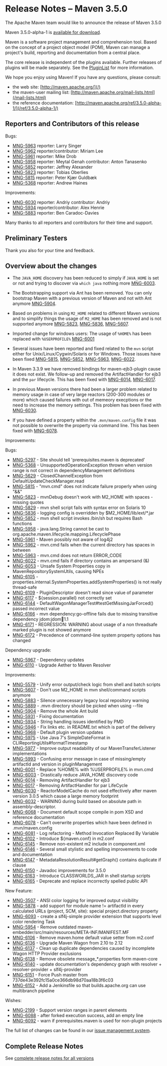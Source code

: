 <!-- 
 Licensed to the Apache Software Foundation (ASF) under one
 or more contributor license agreements.  See the NOTICE file
 distributed with this work for additional information
 regarding copyright ownership.  The ASF licenses this file
 to you under the Apache License, Version 2.0 (the
 "License"); you may not use this file except in compliance
 with the License.  You may obtain a copy of the License at

   http://www.apache.org/licenses/LICENSE-2.0

 Unless required by applicable law or agreed to in writing,
 software distributed under the License is distributed on an
 "AS IS" BASIS, WITHOUT WARRANTIES OR CONDITIONS OF ANY
 KIND, either express or implied.  See the License for the
 specific language governing permissions and limitations
 under the License.

 NOTE: For help with the syntax of this file, see:
 http://maven.apache.org/doxia/references/apt-format.html
-->

# Release Notes &#x2013; Maven 3.5.0

The Apache Maven team would like to announce the release of Maven 3.5.0

Maven 3.5.0-alpha-1 is [available for download][0].

Maven is a software project management and comprehension tool. Based on the concept of a project object model
(POM), Maven can manage a project's build, reporting and documentation from a central place.

The core release is independent of the plugins available. Further releases of plugins will be made separately.
See the [PluginList][1] for more information.

We hope you enjoy using Maven! If you have any questions, please consult:

- the web site: [http://maven.apache.org/](/)
- the maven-user mailing list: [http://maven.apache.org/mail-lists.html](/mail-lists.html)
- the reference documentation: [http://maven.apache.org/ref/3.5.0-alpha-1/](/ref/3.5.0-alpha-1/)


Reporters and Contributors of this release
------------------------------------------

Bugs: 

 * [MNG-5963] reporter: Larry Singer
 * [MNG-5962] reporter/contributor: Miriam Lee
 * [MNG-5961] reporter: Mike Drob
 * [MNG-5958] reporter: Meytal Genah contributor: Anton Tanasenko
 * [MNG-5852] reporter: Jeffrey Alexander
 * [MNG-5823] reporter: Tobias Oberlies
 * [MNG-5815] reporter: Peter Kjær Guldbæk
 * [MNG-5368] reporter: Andrew Haines

Improvements:

 * [MNG-6030] reporter: Andriy contributor: Andriy
 * [MNG-5934] reporter/contributor: Alex Henrie 
 * [MNG-5883] reporter: Ben Caradoc-Davies

Many thanks to all reporters and contributors for their time and support.

Preliminary Testers
-------------------

Thank you also for your time and feedback.

Overview about the changes
--------------------------

 * The `JAVA_HOME` discovery has been reduced to simply if `JAVA_HOME` is set
   or not and trying to discover via `which java` nothing more [MNG-6003].

 * The Bootstrapping support via Ant has been removed. You can only bootstrap Maven
   with a previous version of Maven and not with Ant anymore [MNG-5904].

 * Based on problems in using `M2_HOME` related to different Maven versions and 
   to simplify things the usage of `M2_HOME` has been removed and is not
   supported anymore [MNG-5823], [MNG-5836], [MNG-5607].

 * Imported change for windows users: The usage of `%HOME%` has been replaced
   with `%USERPROFILE%` [MNG-6001]

 * Several issues have been reported and fixed related to the `mvn` script either
   for Unix/Linux/Cygwin/Solaris or for Windows. Those issues have been fixed 
   [MNG-5815], [MNG-5852], [MNG-5963], [MNG-6022].

 * In Maven 3.3.9 we have removed bindings for maven-ejb3-plugin cause it 
   does not exist. We follow-up and removed the ArtifactHandler for ejb3
   and the `par` lifecycle. This has been fixed with [MNG-6014], 
   [MNG-6017].

 * In previous Maven versions there had been a larger problem related to 
   memory usage in case of very large reactors (200-300 modules or more)
   which caused failures with out of memeory execptions or the need to increase
   the memory settings. This problem has been fixed with [MNG-6030].

 * If you have defined a property within the `.mvn/maven.config` file
   it was not possible to overwrite the property via command line.
   This has been fixed with [MNG-6078][MNG-6078].

Improvements:


Bugs:

 * [MNG-5297] - Site should tell 'prerequisites.maven is deprecated'
 * [MNG-5368] - UnsupportedOperationException thrown when version range is not correct in dependencyManagement definitions
 * [MNG-5629] - ClosedChannelException from DefaultUpdateCheckManager.read
 * [MNG-5815] - "mvn.cmd" does not indicate failure properly when using "&&"
 * [MNG-5823] - mvnDebug doesn't work with M2_HOME with spaces - missing quotes
 * [MNG-5829] - mvn shell script fails with syntax error on Solaris 10
 * [MNG-5836] - logging config is overridden by $M2_HOME/lib/ext/*.jar
 * [MNG-5852] - mvn shell script invokes /bin/sh but requires Bash functions
 * [MNG-5958] - java.lang.String cannot be cast to org.apache.maven.lifecycle.mapping.LifecyclePhase
 * [MNG-5961] - Maven possibly not aware of log4j2
 * [MNG-5962] - mvn.cmd fails when the current directory has spaces in between
 * [MNG-5963] - mvn.cmd does not return ERROR_CODE
 * [MNG-6022] - mvn.cmd fails if directory contains an ampersand (&)
 * [MNG-6053] - Unsafe System Properties copy in MavenRepositorySystemUtils, causing NPEs
 * [MNG-6105] - properties.internal.SystemProperties.addSystemProperties() is not really thread-safe
 * [MNG-6109] - PluginDescriptor doesn't read since value of parameter
 * [MNG-6117] - ${session.parallel} not correctly set
 * [MNG-6144] - DefaultWagonManagerTest#testGetMissingJarForced() passed incorrect value
 * [MNG-6166] - mvn dependency:go-offline fails due to missing transitive dependency jdom:jdom:jar:1.1
 * [MNG-6171] - REGRESSION: WARNING about usage of a non threadsafe marked plugin is not showed anymore
 * [MNG-6172] - Precedence of command-line system property options has changed

Dependency upgrade:

 * [MNG-5967] - Dependency updates
 * [MNG-6110] - Upgrade Aether to Maven Resolver

Improvements:

 * [MNG-5579] - Unify error output/check logic from shell and batch scripts
 * [MNG-5607] - Don't use M2_HOME in mvn shell/command scripts anymore
 * [MNG-5883] - Silence unnecessary legacy local repository warning
 * [MNG-5889] - .mvn directory should be picked when using --file
 * [MNG-5904] - Remove the whole Ant build
 * [MNG-5931] - Fixing documentation
 * [MNG-5934] - String handling issues identified by PMD
 * [MNG-5946] - Fix links etc. in README.txt which is part of the delivery
 * [MNG-5968] - Default plugin version updates
 * [MNG-5975] - Use Java 7's SimpleDateFormat in CLIReportingUtils#formatTimestamp
 * [MNG-5977] - Improve output readability of our MavenTransferListener implementations
 * [MNG-5993] - Confusing error message in case of missing/empty artifactId and version in pluginManagement
 * [MNG-6001] - Replace %HOME% with %USERPROFILE% in mvn.cmd
 * [MNG-6003] - Drastically reduce JAVA_HOME discovery code
 * [MNG-6014] - Removing ArtifactHandler for ejb3
 * [MNG-6017] - Removing ArtifactHandler for par LifeCycle
 * [MNG-6030] - ReactorModelCache do not used effectively after maven version 3.0.5 which cause a large memory footprint
 * [MNG-6032] - WARNING during build based on absolute path in assembly-descriptor.
 * [MNG-6068] - Document default scope compile in pom XSD and reference documentation
 * [MNG-6078] - Can't overwrite properties which have been defined in .mvn/maven.config
 * [MNG-6081] - Log refactoring - Method Invocation Replaced By Variable
 * [MNG-6102] - Introduce ${maven.conf} in m2.conf
 * [MNG-6145] - Remove non-existent m2 include in component.xml
 * [MNG-6146] - Several small stylistic and spelling improvements to code and documentation
 * [MNG-6147] - MetadataResolutionResult#getGraph() contains duplicate if clause
 * [MNG-6150] - Javadoc improvements for 3.5.0
 * [MNG-6163] - Introduce CLASSWORLDS_JAR in shell startup scripts
 * [MNG-6165] - Deprecate and replace incorrectly spelled public API

New Feature:

 * [MNG-3507] - ANSI color logging for improved output visibility
 * [MNG-5878] - add support for module name != artifactId in every calculated URLs (project, SCM, site): special project.directory property
 * [MNG-6093] - create a slf4j-simple provider extension that supports level color rendering Task
 * [MNG-5954] - Remove outdated maven-embedder/src/main/resources/META-INF/MANIFEST.MF
 * [MNG-6106] - Remove maven.home default value setter from m2.conf
 * [MNG-6136] - Upgrade Maven Wagon from 2.10 to 2.12
 * [MNG-6137] - Clean up duplicate dependencies caused by incomplete Wagon HTTP Provider exclusions
 * [MNG-6138] - Remove obsolete message_*.properties form maven-core
 * [MNG-6140] - update documentation's dependency graph with resolver + resolver-provider + slf4j-provider
 * [MNG-6151] - Force Push master from 737de43e392fc15a0ce366db98d70aa18b3f6c03
 * [MNG-6152] - Add a Jenkinsfile so that builds.apache.org can use multibranch pipeline

Wishes:

 * [MNG-2199] - Support version ranges in parent elements
 * [MNG-6088] - after forked execution success, add an empty line
 * [MNG-6092] - warn if prerequisites.maven is used for non-plugin projects






The full list of changes can be found in our [issue management system][4].

## Complete Release Notes

See [complete release notes for all versions][5]

[0]: ../../download.html
[1]: ../../plugins/index.html
[2]: http://maven.apache.org/
[4]: https://issues.apache.org/jira/secure/ReleaseNote.jspa?projectId=12316922&version=12339664&styleName=Text
[5]: ../../docs/history.html
[maven-enforcer-plugin]: /enforcer/maven-enforcer-plugin/
[maven-resources-plugin]: /enforcer/maven-resources-plugin/
[maven-aether-provider]: /ref/3.5.0-alpha-1/maven-aether-provider/
[maven-compat]: /ref/3.5.0-alpha-1/maven-compat/

[MNG-2199]: https://issues.apache.org/jira/browse/MNG-2199
[MNG-3507]: https://issues.apache.org/jira/browse/MNG-3507
[MNG-5297]: https://issues.apache.org/jira/browse/MNG-5297
[MNG-5368]: https://issues.apache.org/jira/browse/MNG-5368
[MNG-5579]: https://issues.apache.org/jira/browse/MNG-5579
[MNG-5607]: https://issues.apache.org/jira/browse/MNG-5607
[MNG-5629]: https://issues.apache.org/jira/browse/MNG-5629
[MNG-5815]: https://issues.apache.org/jira/browse/MNG-5815
[MNG-5823]: https://issues.apache.org/jira/browse/MNG-5823
[MNG-5829]: https://issues.apache.org/jira/browse/MNG-5829
[MNG-5836]: https://issues.apache.org/jira/browse/MNG-5836
[MNG-5852]: https://issues.apache.org/jira/browse/MNG-5852
[MNG-5878]: https://issues.apache.org/jira/browse/MNG-5878
[MNG-5883]: https://issues.apache.org/jira/browse/MNG-5883
[MNG-5889]: https://issues.apache.org/jira/browse/MNG-5889
[MNG-5904]: https://issues.apache.org/jira/browse/MNG-5904
[MNG-5931]: https://issues.apache.org/jira/browse/MNG-5931
[MNG-5934]: https://issues.apache.org/jira/browse/MNG-5934
[MNG-5946]: https://issues.apache.org/jira/browse/MNG-5946
[MNG-5954]: https://issues.apache.org/jira/browse/MNG-5954
[MNG-5958]: https://issues.apache.org/jira/browse/MNG-5958
[MNG-5961]: https://issues.apache.org/jira/browse/MNG-5961
[MNG-5962]: https://issues.apache.org/jira/browse/MNG-5962
[MNG-5963]: https://issues.apache.org/jira/browse/MNG-5963
[MNG-5967]: https://issues.apache.org/jira/browse/MNG-5967
[MNG-5968]: https://issues.apache.org/jira/browse/MNG-5968
[MNG-5975]: https://issues.apache.org/jira/browse/MNG-5975
[MNG-5977]: https://issues.apache.org/jira/browse/MNG-5977
[MNG-5993]: https://issues.apache.org/jira/browse/MNG-5993
[MNG-6001]: https://issues.apache.org/jira/browse/MNG-6001
[MNG-6003]: https://issues.apache.org/jira/browse/MNG-6003
[MNG-6014]: https://issues.apache.org/jira/browse/MNG-6014
[MNG-6017]: https://issues.apache.org/jira/browse/MNG-6017
[MNG-6022]: https://issues.apache.org/jira/browse/MNG-6022
[MNG-6030]: https://issues.apache.org/jira/browse/MNG-6030
[MNG-6032]: https://issues.apache.org/jira/browse/MNG-6032
[MNG-6053]: https://issues.apache.org/jira/browse/MNG-6053
[MNG-6068]: https://issues.apache.org/jira/browse/MNG-6068
[MNG-6078]: https://issues.apache.org/jira/browse/MNG-6078
[MNG-6081]: https://issues.apache.org/jira/browse/MNG-6081
[MNG-6088]: https://issues.apache.org/jira/browse/MNG-6088
[MNG-6092]: https://issues.apache.org/jira/browse/MNG-6092
[MNG-6093]: https://issues.apache.org/jira/browse/MNG-6093
[MNG-6102]: https://issues.apache.org/jira/browse/MNG-6102
[MNG-6105]: https://issues.apache.org/jira/browse/MNG-6105
[MNG-6106]: https://issues.apache.org/jira/browse/MNG-6106
[MNG-6109]: https://issues.apache.org/jira/browse/MNG-6109
[MNG-6110]: https://issues.apache.org/jira/browse/MNG-6110
[MNG-6117]: https://issues.apache.org/jira/browse/MNG-6117
[MNG-6136]: https://issues.apache.org/jira/browse/MNG-6136
[MNG-6137]: https://issues.apache.org/jira/browse/MNG-6137
[MNG-6138]: https://issues.apache.org/jira/browse/MNG-6138
[MNG-6140]: https://issues.apache.org/jira/browse/MNG-6140
[MNG-6144]: https://issues.apache.org/jira/browse/MNG-6144
[MNG-6145]: https://issues.apache.org/jira/browse/MNG-6145
[MNG-6146]: https://issues.apache.org/jira/browse/MNG-6146
[MNG-6147]: https://issues.apache.org/jira/browse/MNG-6147
[MNG-6150]: https://issues.apache.org/jira/browse/MNG-6150
[MNG-6151]: https://issues.apache.org/jira/browse/MNG-6151
[MNG-6152]: https://issues.apache.org/jira/browse/MNG-6152
[MNG-6163]: https://issues.apache.org/jira/browse/MNG-6163
[MNG-6165]: https://issues.apache.org/jira/browse/MNG-6165
[MNG-6166]: https://issues.apache.org/jira/browse/MNG-6166
[MNG-6171]: https://issues.apache.org/jira/browse/MNG-6171
[MNG-6172]: https://issues.apache.org/jira/browse/MNG-6172
